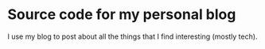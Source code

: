 # Source code for my personal blog

I use my blog to post about all the things that I find interesting (mostly tech).
